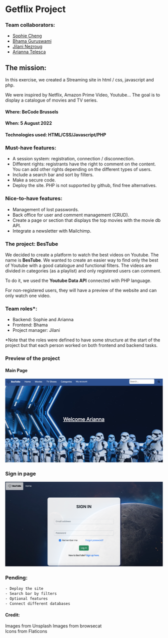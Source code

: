 # Getflix Project

### Team collaborators: 
- [Sophie Cheng](https://github.com/ch-sophie)
- [Bhama Guruswami](https://github.com/BhamaGuruswami)
- [Jilani Nezroug](https://github.com/JilaniN)
- [Arianna Telesca](https://github.com/AriannaTelesca)

## The mission:
In this exercise, we created a Streaming site in html / css, javascript and php.

We were inspired by Netflix, Amazon Prime Video, Youtube...  The goal is to display a catalogue of movies and TV series.

#### Where: BeCode Brussels
#### When: 5 August 2022
#### Technologies used: HTML/CSS/Javascript/PHP

### Must-have features:
- A session system: registration, connection / disconnection.
- Different rights: registrants have the right to comment on the content. You can add other rights depending on the different types of users.
- Include a search bar and sort by filters. 
- Make a secure code. 
- Deploy the site. PHP is not supported by github, find free alternatives.

### Nice-to-have features:   
- Management of lost passwords.   
- Back office for user and comment management (CRUD).   
- Create a page or section that displays the top movies with the movie db API.  
- Integrate a newsletter with Mailchimp.   
### The project: BesTube
We decided to create a platform to watch the best videos on Youtube. The name is **BesTube**. 
We wanted to create an easier way to find only the best of Youtube with a good catalogue and functional filters.
The videos are divided in categories (as a playlist) and only registered users can comment.  

To do it, we used the **Youtube Data API** connected with PHP language.    

For non-registered users, they will have a preview of the website and can only watch one video.   
### Team roles*:
- Backend: Sophie and Arianna
- Frontend: Bhama
- Project manager: Jilani

*Note that the roles were defined to have some structure at the start of the project but that each person worked on both frontend and backend tasks.


### Preview of the project
#### Main Page
![Main page](/assets/main_name.png)  

### Sign in page
![Sign in page](/assets/signin.png)

### Pending:
    - Deploy the site
    - Search bar by filters
    - Optional features
    - Connect different databases

#### Credit:
Images from Unsplash
Images from browsecat  
Icons from Flaticons   
